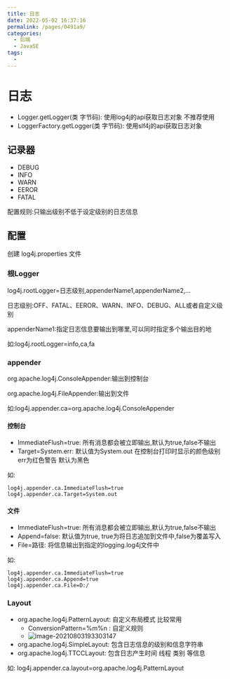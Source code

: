 ```yaml
---
title: 日志
date: 2022-05-02 16:37:16
permalink: /pages/0491a9/
categories:
  - 后端
  - JavaSE
tags:
  - 
---
```

# 日志

- Logger.getLogger(类 字节码):  使用log4j的api获取日志对象 不推荐使用
- LoggerFactory.getLogger(类 字节码): 使用slf4j的api获取日志对象

## 记录器

- DEBUG
- INFO
- WARN
- EEROR
- FATAL

配置规则:只输出级别不低于设定级别的日志信息

## 配置

创建 log4j.properties 文件

### 根Logger

log4j.rootLogger=日志级别,appenderName1,appenderName2,...

日志级别:OFF、FATAL、EEROR、WARN、INFO、DEBUG、ALL或者自定义级别

appenderName1:指定日志信息要输出到哪里,可以同时指定多个输出目的地

如:log4j.rootLogger=info,ca,fa

### appender

org.apache.log4j.ConsoleAppender:输出到控制台

org.apache.log4j.FileAppender:输出到文件

如:log4j.appender.ca=org.apache.log4j.ConsoleAppender



#### 控制台

- ImmediateFlush=true:  所有消息都会被立即输出,默认为true,false不输出
- Target=System.err:   默认值为System.out  在控制台打印时显示的颜色级别 err为红色警告 默认为黑色

如:

```properties
log4j.appender.ca.ImmediateFlush=true
log4j.appender.ca.Target=System.out
```



#### 文件

- ImmediateFlush=true:  所有消息都会被立即输出,默认为true,false不输出
- Append=false: 默认值为true, true为将日志追加到文件中,false为覆盖写入
- File=路径:  将信息输出到指定的logging.log4j文件中

如:

```properties
log4j.appender.ca.ImmediateFlush=true
log4j.appender.ca.Append=true
log4j.appender.ca.File=D:/
```



### Layout

- org.apache.log4j.PatternLayout:  自定义布局模式  比较常用
  - ConversionPattern=%m%n : 自定义规则
  - ![image-20210803193303147](https://cdn.jsdelivr.net/gh/Iekrwh/images/md-images/image-20210803193303147.png)
- org.apache.log4j.SimpleLayout:   包含日志信息的级别和信息字符串
- org.apache.log4j.TTCCLayout:   包含日志产生时间 线程 类别 等信息

如:  log4j.appender.ca.layout=org.apache.log4j.PatternLayout


